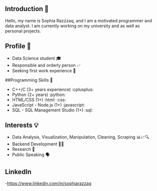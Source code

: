 
## Introduction 👋

Hello, my name is Sophia Razzzaq, and I am a motivated programmer and data analyst. I am currently working on my university and as well as personal projects.


## Profile 🌟

- Data Science student 🎓
- Responsible and orderly person ✅
- Seeking first work experience 💼

##Programming Skills 🚀

- C++/C (3+ years experience) :cplusplus:
- Python (2+ years) :python:
- HTML/CSS (1+) :html: :css:
- JavaScript - Node.js (1+) :javascript:
- SQL - SQL Management Studio (1+) :sql:

## Interests 💡

- Data Analysis, Visualization, Manipulation, Cleaning, Scraping 📊📈🔍
- Backend Development 👨‍💻
- Research 🔬
- Public Speaking 🗣️

## LinkedIn
  -https://www.linkedin.com/in/sophiarazzaq
  
